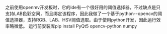 之前使用openmv开发板时，它的ide有一个很好用的阈值选择器，不过缺点是只支持LAB色彩空间，而且绑定该程序，因此我做了一个基于python--opencv的阈值选择器，支持RGB、LAB、HSV阈值选取。由于使用python开发，因此运行效率略微低。
运行前安装库pip install PyQt5 opencv-python numpy
